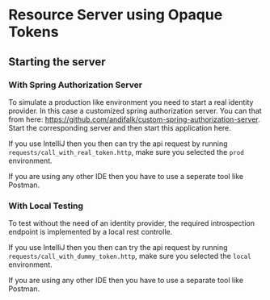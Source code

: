# Resource Server using Opaque Tokens

## Starting the server

### With Spring Authorization Server

To simulate a production like environment you need to start a real identity provider.
In this case a customized spring authorization server.
You can that from here: https://github.com/andifalk/custom-spring-authorization-server.
Start the corresponding server and then start this application here.

If you use IntelliJ then you then can try the api request by running `requests/call_with_real_token.http`, make sure you selected the `prod` environment. 

If you are using any other IDE then you have to use a seperate tool like Postman.

### With Local Testing

To test without the need of an identity provider, the required introspection endpoint is implemented by  a local rest controlle.

If you use IntelliJ then you then can try the api request by running `requests/call_with_dummy_token.http`, make sure you selected the `local` environment.

If you are using any other IDE then you have to use a separate tool like Postman.
